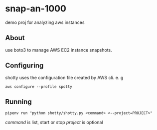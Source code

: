 # snap-an-1000
demo proj for analyzing aws instances

## About
use boto3 to manage AWS EC2 instance snapshots.

## Configuring

shotty uses the configuration file created by AWS cli. e. g

`aws configure --profile spotty`

## Running

`pipenv run "python shotty/shotty.py <command> <--project=PROJECT>"`

*command* is list, start or stop
*project* is optional

